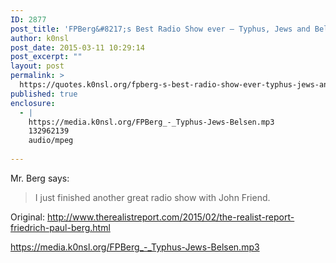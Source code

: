 ```yaml
---
ID: 2877
post_title: 'FPBerg&#8217;s Best Radio Show ever — Typhus, Jews and Belsen'
author: k0nsl
post_date: 2015-03-11 10:29:14
post_excerpt: ""
layout: post
permalink: >
  https://quotes.k0nsl.org/fpberg-s-best-radio-show-ever-typhus-jews-and-belsen.html
published: true
enclosure:
  - |
    https://media.k0nsl.org/FPBerg_-_Typhus-Jews-Belsen.mp3
    132962139
    audio/mpeg
    
---
```

Mr. Berg says:
<blockquote>I just finished another great radio show with John Friend. </blockquote>

Original: <a href="http://www.therealistreport.com/2015/02/the-realist-report-friedrich-paul-berg.html" target="_blank">http://www.therealistreport.com/2015/02/the-realist-report-friedrich-paul-berg.html</a>

<a href="https://media.k0nsl.org/FPBerg_-_Typhus-Jews-Belsen.mp3" title="FPBerg's Best Radio Show ever--Typhus, Jews, Belsen" target="_blank">https://media.k0nsl.org/FPBerg_-_Typhus-Jews-Belsen.mp3</a>